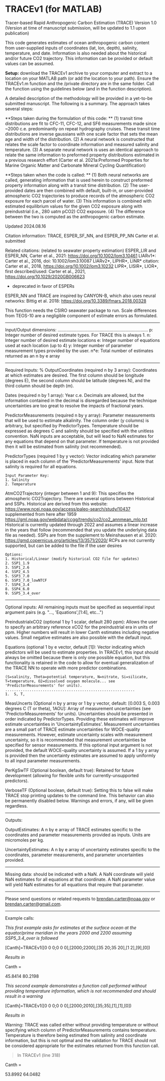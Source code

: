 # TRACEv1 (for MATLAB)
Tracer-based Rapid Anthropogenic Carbon Estimation (TRACE)
Version 1.0 (Version at time of manuscript submission, will be updated to 1.1 upon publication)

This code generates estimates of ocean anthropogenic carbon content from
user-supplied inputs of coordinates (lat, lon, depth), salinity,
temperature, and date. Information is also needed about the historical
and/or future CO2 trajectory.  This information can be provided or
default values can be assumed.  

**Setup:** download the TRACEv1 archive to your computer and extract to a location 
on your MATLAB path (or add the location to your path).  Ensure the TRACEv1.m 
function and the /private directory are in the same folder.  Call the function 
using the guidelines below (and in the function description).

A detailed description of the methodology will be provided in a yet-to-be submitted 
manuscript.  The following is a summary.  The approach takes several steps:

**Steps taken during the formulation of this code: **
(1) transit time distributions are fit to CFC-11, CFC-12, and SF6
measurements made since ~2000 c.e. predominantly on repeat hydrography
cruises. These transit time distributions are inverse gaussians with one
scale factor that sets the mean age and width of the distribution. (2) A
neural network is constructed that relates the scale factor to
coordinate information and measured salinity and temperature. (3) A
separate neural network is uses an identical approach to relate the same
information to preformed property distributions estimated in a previous
research effort (Carter et al. 2021a:Preformed Properties for Marine
Organic Matter and Carbonate Mineral Cycling Quantification)

**Steps taken when the code is called: **
(1) Both neural networks are called, generating information that is used 
herein to construct preformed property information along with a transit 
time distribution.  (2) The user-provided dates are then combined with 
default, built-in, or user-provided atmospheric CO2 trajectories to 
produce records of the atmospheric CO2 exposure for each parcel of water. 
(3) This information is combined with estimated equilibrium values for 
the given CO2 exposure along with preindustrial (i.e., 280 uatm pCO2) 
CO2 exposure.  (4) The difference between the two is computed as the 
anthropogenic carbon estimate.

Updated 2024.08.16

Citation information: 
TRACE, ESPER_SF_NN, and ESPER_PP_NN Carter et al. submitted

Related citations: (related to seawater property estimation)
ESPER_LIR and ESPER_NN, Carter et al., 2021: https://doi.org/10.1002/lom3.10461
LIARv1*: Carter et al., 2016, doi: 10.1002/lom3.10087
LIARv2*, LIPHR*, LINR* citation: Carter et al., 2018, https://doi.org/10.1002/lom3.10232
LIPR*, LISIR*, LIOR*, first described/used: Carter et al., 2021, https://doi.org/10.1029/2020GB006623
* deprecated in favor of ESPERs

ESPER_NN and TRACE are inspired by CANYON-B, which also uses neural networks: 
Bittig et al. 2018: https://doi.org/10.3389/fmars.2018.00328

This function needs the CSIRO seawater package to run.  Scale
differences from TEOS-10 are a negligible component of estimate errors
as formulated.

*************************************************************************
Input/Output dimensions:
.........................................................................
p: Integer number of desired  estimate types. For TRACE this is always 1.
n: Integer number of desired estimate locations
e: Integer number of equations used at each location (up to 4)
y: Integer number of parameter measurement types provided by the user.
n*e: Total number of estimates returned as an n by e array

*************************************************************************
Required Inputs:
%
OutputCoordinates (required n by 3 array): 
    Coordinates at which estimates are desired.  The first column should
    be longitude (degrees E), the second column should be latitude
    (degrees N), and the third column should be depth (m).

Dates (required n by 1 array):
    Year c.e.  Decimals are allowed, but the information contained in the
    decimal is disregarded because the technique uncertainties are too
    great to resolve the impacts of fractional years. 
    
PredictorMeasurements (required n by y array): 
    Parameter measurements that will be used to estimate alkalinity.  The
    column order (y columns) is arbitrary, but specified by
    PredictorTypes. Temperature should be expressed as degrees C and
    salinity should be specified with the unitless convention.  NaN
    inputs are acceptable, but will lead to NaN estimates for any
    equations that depend on that parameter.  If temperature is not
    provided then it will be estimated from salinity (not recommended).
    
PredictorTypes (required 1 by y vector): 
    Vector indicating which parameter is placed in each column of the
    'PredictorMeasurements' input.  Note that salinity is required for
    all equations.  
    
    Input Parameter Key: 
    1. Salinity
    2. Temperature
   
AtmCO2Trajectory (integer between 1 and 9):
    This specifies the atmospheric CO2Trajectory.
    There are several options between Historical and SSPs.
    Historical are derived from this website:
    https://www.ncei.noaa.gov/access/paleo-search/study/10437
    supplemented from here after 1959
    https://gml.noaa.gov/webdata/ccgg/trends/co2/co2_annmean_mlo.txt
    Historical is currently updated through 2022 and assumes a linear
    increase in the years that follow (recommended that you update the
    underlying data file as needed).
    SSPs are from the supplement to Meinshausen et al. 2020:
    https://gmd.copernicus.org/articles/13/3571/2020/
    RCPs are not currently supported, but can be added to the file if the
    user desires
   
    Options:
    1. Historical/Linear (modify historical CO2 file for updates)
    2. SSP1_1.9	
    3. SSP1_2.6	
    4. SSP2_4.5	
    5. SSP3_7.0	
    6. SSP3_7.0_lowNTCF	
    7. SSP4_3.4	
    8. SSP4_6.0	
    9. SSP5_3.4_over

*************************************************************************
Optional inputs:  All remaining inputs must be specified as sequential
input argument pairs (e.g. "..., 'Equations',[1:4], etc...")

PreindustrialxCO2 (optional 1 by 1 scalar, default 280 ppm): 
    Allows the user to specify an arbitrary reference xCO2 for the
    preindustrial era in units of ppm.  Higher numbers will result in
    lower Canth estimates including negative values.  Small negative
    estimates are also possible with the default input.
   
Equations (optional 1 by e vector, default [1]):
    Vector indicating which predictors will be used to estimate
    properties. In TRACEv1, this input should always be omitted because
    there is only one possible equation, but this functionality is
    retained in the code to allow for eventual generalization of the
    TRACE NN to operate with more predictor combinations.
    
    (S=salinity, Theta=potential temperature, N=nitrate, Si=silicate,
    T=temperature, O2=dissolved oxygen molecule... see
    'PredictorMeasurements' for units).
    ...........................................................
    1.  S, T,
   
MeasUncerts (Optional n by y array or 1 by y vector, default: [0.003 S,
    0.003 degrees C (T or theta), 1AOU]: Array of measurement
    uncertainties (see 'PredictorMeasurements' for units). Uncertainties
    should be presented in order indicated by PredictorTypes. Providing
    these estimates will improve estimate uncertainties in
    'UncertaintyEstimates'. Measurement uncertainties are a small part of
    TRACE estimate uncertainties for WOCE-quality measurements. However,
    estimate uncertainty scales with measurement uncertainty, so it is
    recommended that measurement uncertainties be specified for sensor
    measurements.  If this optional input argument is not provided, the
    default WOCE-quality uncertainty is assumed.  If a 1 by y array is
    provided then the uncertainty estimates are assumed to apply
    uniformly to all input parameter measurements.
   
PerKgSwTF (Optional boolean, default true): 
    Retained for future development (allowing for flexible units for
    currently-unsupported predictors).
   
VerboseTF (Optional boolean, default true): 
    Setting this to false will make TRACE stop printing updates to
    the command line.  This behavior can also be permanently disabled
    below. Warnings and errors, if any, will be given regardless.
   
*************************************************************************
Outputs:

OutputEstimates: 
    A n by e array of TRACE estimates specific to the coordinates and
    parameter measurements provided as inputs.  Units are micromoles per
    kg.
	
UncertaintyEstimates: 
    A n by e array of uncertainty estimates specific to the coordinates,
    parameter measurements, and parameter uncertainties provided.
    
*************************************************************************
Missing data: should be indicated with a NaN.  A NaN coordinate will
yield NaN estimates for all equations at that coordinate.  A NaN
parameter value will yield NaN estimates for all equations that require
that parameter.

*************************************************************************
Please send questions or related requests to brendan.carter@noaa.gov or
brendan.carter@gmail.com.
*************************************************************************

Example calls:

_This first example asks for estimates at the surface ocean at the equator/prime meridian in the years 2000 and 2200 assuming SSP5_3.4_over is followed_

[Canth]=TRACEv1([0 0 0;0 0 0],[2000;2200],[35 20;35 20],[1 2],[9],[0])

_Results in_

Canth =

   45.8414
   80.2198

_This second example demonstrates a function call performed without providing temperature information, which is not recommended and should result in a warning_

[Canth]=TRACEv1([0 0 0;0 0 0],[2000;2010],[35;35],[1],[1],[0])

_Results in_

Warning: TRACE was called either without providing temperature or without
specifying which column of PredictorMeasurements contains temperature.
Temperature is therefore being estimated from salinity and coordinate information,
but this is not optimal and the validation for TRACE should not be considered
appropriate for the estimates returned from this function call. 
> In TRACEv1 (line 318) 

Canth =

   53.8992
   64.0482
